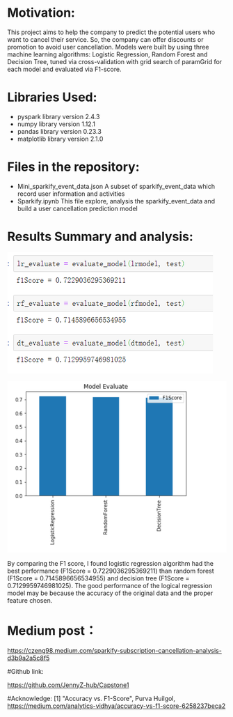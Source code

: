 # Motivation:
This project aims to help the company to predict the potential users who want to cancel their service. So, the company can offer discounts or promotion to avoid user cancellation.
Models were built by using three machine learning algorithms: Logistic Regression, Random Forest and Decision Tree, tuned via cross-validation with grid search of paramGrid for each model and evaluated via F1-score.

# Libraries Used:

- pyspark library version 2.4.3
- numpy library version 1.12.1
- pandas library version 0.23.3
- matplotlib library version 2.1.0

# Files in the repository:

- Mini_sparkify_event_data.json
   A subset of sparkify_event_data which record user information and activities
- Sparkify.ipynb
   This file explore, analysis the sparkify_event_data and build a user cancellation prediction model

# Results Summary and analysis:

![alt text](figure1.png)

![alt text](figure2.png)

By comparing the F1 score, I found logistic regression algorithm had the best performance (F1Score = 0.7229036295369211) than random forest (F1Score = 0.7145896656534955) and decision tree (F1Score = 0.7129959746981025).
The good performance of the logical regression model may be because the accuracy of the original data and the proper feature chosen.

# Medium post： 

https://czeng98.medium.com/sparkify-subscription-cancellation-analysis-d3b9a2a5c8f5

#Github link:  

https://github.com/JennyZ-hub/Capstone1

#Acknowledge:
[1] "Accuracy vs. F1-Score", Purva Huilgol, https://medium.com/analytics-vidhya/accuracy-vs-f1-score-6258237beca2
